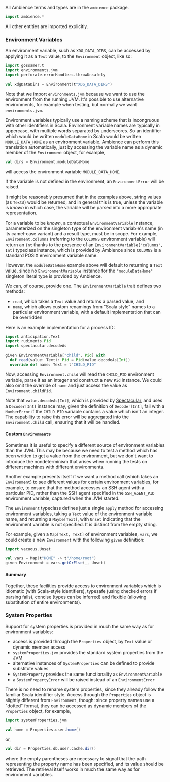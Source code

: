 All Ambience terms and types are in the `ambience` package.

```scala
import ambience.*
````

All other entities are imported explicitly.

### Environment Variables

An environment variable, such as `XDG_DATA_DIRS`, can be accessed by applying
it as a `Text` value, to the `Environment` object, like so:
```scala
import gossamer.t
import environments.jvm
import perforate.errorHandlers.throwUnsafely

val xdgDataDirs = Environment(t"XDG_DATA_DIRS")
```

Note that we import `environments.jvm` because we want to use the environment
from the running JVM. It's possible to use alternative environments, for
example when testing, but normally we want `environments.jvm`.

Environment variables typically use a naming scheme that is incongruous with
other identifiers in Scala. Environment variable names are typically in
uppercase, with multiple words separated by underscores. So an identifier which
would be written `moduleDataHome` in Scala would be written `MODULE_DATA_HOME`
as an environment variable. Ambience can perform this translation
automatically, just by accessing the variable name as a dynamic member of the
`Environment` object, for example,
```scala
val dirs = Environment.moduleDataHome
```
will access the environment variable `MODULE_DATA_HOME`.

If the variable is not defined in the environment, an `EnvironmentError` will
be raised.

It might be reasonably presumed that in the examples above, string values (as
`Text`s) would be returned, and in general this is true, unless the variable is
_known_ in which case, the variable will be parsed into a more appropriate
representation.

For a variable to be _known_, a contextual `EnvironmentVariable` instance,
parameterized on the singleton type of the environment variable's name (in its
camel-case variant) and a result type, must be in scope. For example,
`Environment.columns` (referring to the `COLUMNS` environment variable) will
return an `Int` thanks to the presence of an
`EnvironmentVariable["columns", Int]` typeclass instance, which is provided by
Ambience since `COLUMNS` is a standard POSIX environment variable name.

However, the `moduleDataHome` example above will default to returning a `Text`
value, since no `EnvironmentVariable` instance for the `"moduleDataHome"`
singleton literal type is provided by Ambience.

We can, of course, provide one. The `EnvironmentVariable` trait defines two methods:
- `read`, which takes a `Text` value and returns a parsed value, and
- `name`, which allows custom renamings from "Scala style" names to a
  particular environment variable, with a default implementation that can be
  overridden

Here is an example implementation for a process ID:
```scala
import anticipation.Text
import rudiments.Pid
import spectacular.decodeAs

given EnvironmentVariable["child", Pid] with
  def read(value: Text): Pid = Pid(value.decodeAs[Int])
  override def name: Text = t"CHILD_PID"
```

Now, accessing `Environment.child` will read the `CHILD_PID` environment
variable, parse it as an integer and construct a new `Pid` instance. We could
also omit the override of `name` and just access the value as
`Environment.childPid`.

Note that `value.decodeAs[Int]`, which is provided by
[Spectacular](https://github.com/propensive/spectacular/), and uses a
`Decoder[Int]` instance may, given the definition of `Decoder[Int]`, fail with
a `NumberError` if the `CHILD_PID` variable contains a value which isn't an
integer. The capability to raise this error will be aggregated into the
`Environment.child` call, ensuring that it will be handled.

#### Custom `Environment`s

Sometimes it is useful to specify a different source of environment variables
than the JVM. This may be because we need to test a method which has been
written to get a value from the environment, but we don't want to introduce the
nondeterminism that arises when running the tests on different machines with
different environments.

Another example presents itself if we want a method call (which takes an
`Environment`) to see different values for certain environment variables, for
example, to ensure that the method accesses an SSH agent with a particular PID,
rather than the SSH agent specified in the `SSH_AGENT_PID` environment
variable, captured when the JVM started.

The `Environment` typeclass defines just a single `apply` method for accessing
environment variables, taking a `Text` value of the environment variable name,
and returning a `Maybe[Text]`, with `Unset` indicating that the environment
variable is not specified. It is distinct from the empty string.

For example, given a `Map[Text, Text]` of environment variables, `vars`, we
could create a new `Environment` with the following `given` definition:
```scala
import vacuous.Unset

val vars = Map(t"HOME" -> t"/home/root")
given Environment = vars.getOrElse(_, Unset)
```

#### Summary

Together, these facilities provide access to environment variables which is
idiomatic (with Scala-style identifiers), typesafe (using checked errors if
parsing fails), concise (types can be inferred) and flexible (allowing
substitution of entire environments).

### System Properties

Support for system properties is provided in much the same way as for
environment variables:
- access is provided through the `Properties` object, by `Text` value or
  dynamic member access
- `systemProperties.jvm` provides the standard system properties from the JVM
- alternative instances of `SystemProperties` can be defined to provide
  substitute values
- `SystemProperty` provides the same functionality as `EnvironmentVariable`
- a `SystemPropertyError` will be raised instead of an `EnvironmentError`

There is no need to rename system properties, since they already follow the
familiar Scala identifier style. Access through the `Properties` object is
slightly different from `Environment`, though: since property names use a
"dotted" format, they can be accessed as dynamic members of the `Properties`
object, for example,
```scala
import systemProperties.jvm

val home = Properties.user.home()
```
or,
```scala
val dir = Properties.db.user.cache.dir()
```
where the empty parentheses are necessary to signal that the path representing
the property name has been specified, and its value should be retrieved. The
retrieval itself works in much the same way as for environment variables.


